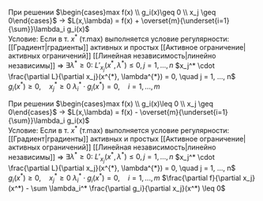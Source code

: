 При решении $\begin{cases}max f(x) \\ g_i(x)\geq 0 \\ x_j \geq 0\end{cases}$  $\to$ $L(x,\lambda) = f(x) + \overset{m}{\underset{i=1}{\sum}}\lambda_i g_i(x)$  
Условие:
Если в т. $x^*$ (т.max) выполняется условие регулярности: [[Градиент|градиенты]] активных и простых [[Активное ограничение|активных ограничений]] [[Линейная независимость|линейно независимы]] $\Rightarrow$ 
  $\exists\lambda^*\geq0:$
  $L'_{x_j}(x^*,\lambda^*) \leq 0, j=1,...,n$ 
  $x_j^* \cdot \frac{\partial L}{\partial x_j}(x^{*}, \lambda^{*}) = 0, \quad j = 1, ..., n$
  $g_i(x^{*}) \geq 0, \quad x_j^{*} \geq 0$ 
  $\lambda_i^* \cdot g_i(x^*) = 0, \quad i = 1, ..., m$ 


При решении $\begin{cases}max f(x) \\ g_i(x)\leq 0 \\ x_j \geq 0\end{cases}$  $\to$ $L(x,\lambda) = f(x) - \overset{m}{\underset{i=1}{\sum}}\lambda_i g_i(x)$  
Условие:
Если в т. $x^*$ (т.max) выполняется условие регулярности: [[Градиент|градиенты]] активных и простых [[Активное ограничение|активных ограничений]] [[Линейная независимость|линейно независимы]] $\Rightarrow$ 
  $\exists\lambda^*\geq0:$
  $L'_{x_j}(x^*,\lambda^*) \leq 0, j=1,...,n$ 
  $x_j^* \cdot \frac{\partial L}{\partial x_j}(x^{*}, \lambda^{*}) = 0, \quad j = 1, ..., n$
  $g_i(x^{*}) \geq 0, \quad x_j^{*} \geq 0$ 
  $\lambda_i^* \cdot g_i(x^*) = 0, \quad i = 1, ..., m$ 
$\frac{\partial f}{\partial x_j}(x^*) - \sum \lambda_i^* \frac{\partial g_i}{\partial x_j}(x^*) \leq 0$ 